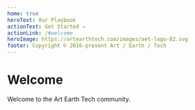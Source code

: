 ```yaml
---
home: true
heroText: Our Playbook
actionText: Get Started →
actionLink: /#welcome
heroImage: https://artearthtech.com/images/aet-logo-02.svg
footer: Copyright © 2016-present Art / Earth / Tech
---
```


# Welcome

Welcome to the Art Earth Tech community.

